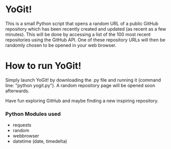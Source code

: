 # YoGit!
This is a small Python script that opens a random URL of a public GitHub repository which has been recently created and updated (as recent as a few minutes). This will be done by accessing a list of the 100 most recent repositories using the GitHub API. One of these repository URLs will then be randomly chosen to be opened in your web browser.

# How to run YoGit!
Simply launch YoGit! by downloading the .py file and running it (command line: "python yogit.py"). A random repository page will be opened soon afterwards.

Have fun exploring GitHub and maybe finding a new inspiring repository.

### Python Modules used

- requests
- random
- webbrowser
- datetime (date, timedelta)
